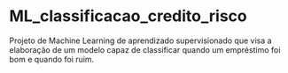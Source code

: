 # ML_classificacao_credito_risco
Projeto de Machine Learning de aprendizado supervisionado que visa a elaboração de um modelo capaz de classificar quando um empréstimo foi bom e quando foi ruim.
